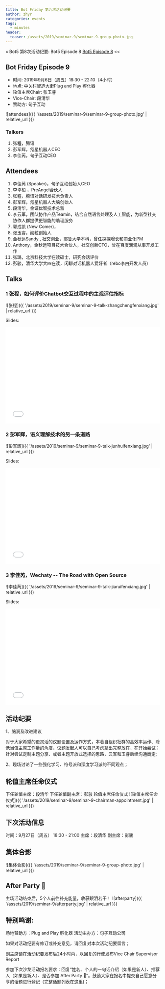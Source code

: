 ```yaml
---
title: Bot Friday 第九次活动纪要
author: zhyr
categories: events
tags:
  - minutes
header:
  teaser: /assets/2019/seminar-9/seminar-9-group-photo.jpg
---
```


« Bot5 第8次活动纪要: Bot5 Episode 8 [Bot5 Episode 8](https://bot5.club/events/seminar-minutes-8) <<


## Bot Friday Episode 9

- 时间: 2019年9月6日（周五）18:30 - 22:10（4小时）
- 地点: 中关村智造大街Plug and Play 孵化器
- 轮值主席Chair: 张玉睿
- Vice-Chair: 段清华
- 赞助方: 句子互动

![attendees]({{ '/assets/2019/seminar-9/seminar-9-group-photo.jpg' | relative_url }})

### Talkers

1. 张程，腾讯
2. 彭军辉，氖星机器人CEO
3. 李佳芮，句子互动CEO

## Attendees

1. 李佳芮 (Speaker)，句子互动创始人CEO
1. 李卓桓 ，PreAngel合伙人
1. 张程，腾讯对话研发技术负责人
1. 彭军辉，氖星机器人大脑创始人
1. 段清华，金证优智技术总监
1. 李云军，团队协作产品Teamin，结合自然语言处理及人工智能，为新型社交协作人群提供更智能的助理服务
1. 郭成凯 (New Comer)，
1. 张玉睿，阅粒创始人
1. 金秋远Sandy , 社交创业，耶鲁大学本科，曾任探探增长和商业化PM
1. Anthony，金秋远项目技术合伙人，社交创新CTO，曾在百度滴滴从事开发工作
1. 张璐，北京科技大学在读硕士，研究会话评价
1. 彭骏，清华大学大四在读，闲聊对话机器人爱好者（rebo李白开发人员）


## Talks

### 1 张程，如何评价Chatbot交互过程中的主观评估指标

![张程]({{ '/assets/2019/seminar-9/seminar-9-talk-zhangchengfenxiang.jpg' | relative_url }})

Slides:
<div class="zoom-container" style="
    position: relative;
    padding-bottom:56.25%;
    padding-top:30px;
    height:0;
    overflow:hidden;
">
  <iframe
    src='{{ '/assets/js/viewer-js/#/assets/2019/seminar-9/slides-chat-evaluation.pdf' | relative_url }}'
    width='560'
    height='315'
    allowfullscreen
    webkitallowfullscreen
    frameborder="0"
    style="
      position: absolute;
      top:0;
      left:0;
      width:100%;
      height:100%;
    "
  ></iframe>
</div>

### 2 彭军辉，语义理解技术的另一条道路

![彭军辉]({{ '/assets/2019/seminar-9/seminar-9-talk-junhuifenxiang.jpg' | relative_url }})

Slides:
<div class="zoom-container" style="
    position: relative;
    padding-bottom:56.25%;
    padding-top:30px;
    height:0;
    overflow:hidden;
">
  <iframe
    src='{{ '/assets/js/viewer-js/#/assets/2019/seminar-9/slides-how-to-understand-natural-language.pdf' | relative_url }}'
    width='560'
    height='315'
    allowfullscreen
    webkitallowfullscreen
    frameborder="0"
    style="
      position: absolute;
      top:0;
      left:0;
      width:100%;
      height:100%;
    "
  ></iframe>
</div>


### 3 李佳芮，Wechaty -- The Road with Open Source

![李佳芮]({{ '/assets/2019/seminar-9/seminar-9-talk-jiaruifenxiang.jpg' | relative_url }})

Slides:
<div class="zoom-container" style="
    position: relative;
    padding-bottom:56.25%;
    padding-top:30px;
    height:0;
    overflow:hidden;
">
  <iframe
    src='{{ '/assets/js/viewer-js/#/assets/2019/seminar-9/slides-Open-Source-Wechaty.pdf' | relative_url }}'
    width='560'
    height='315'
    allowfullscreen
    webkitallowfullscreen
    frameborder="0"
    style="
      position: absolute;
      top:0;
      left:0;
      width:100%;
      height:100%;
    "
  ></iframe>
</div>

## 活动纪要

1、脑洞及改进建议

对于大家希望的更灵活的议题设置及运作方式，本着自组织社群的高效率运作、降低当值主席工作量的角度，议题发起人可以自己考虑拿出完整放在，在开始尝试；针对尝试定制主题分享、或者主题开放式选择的思路，云军和玉睿后续沟通商定;

2、现场讨论了一些强化学习、符号派和深度学习派的不同观点；
  

## 轮值主席任命仪式
下任轮值主席：段清华
下任轮值副主席：彭骏
轮值主席任命仪式
![轮值主席任命仪式]({{ '/assets/2019/seminar-9/seminar-9-chairman-appointment.jpg' | relative_url }})

## 下次活动信息
时间：9月27日（周五） 18:30 - 21:00
主席：段清华
副主席：彭骏


## 集体合影
![集体合影]({{ '/assets/2019/seminar-9/seminar-9-group-photo.jpg' | relative_url }})

## After Party 🍻
主场活动结束后，5个人前往补充能量，收获眼泪若干！
![afterparty]({{ '/assets/2019/seminar-9/afterparty.jpg' | relative_url }})

## 特别鸣谢:

场地赞助方：Plug and Play 孵化器
活动主办方：句子互动公司

如果对活动纪要有修订或补充意见，请回复对本次活动纪要留言；

副主席请在活动纪要发布后24小时内，以回复的行使发布Vice Chair Supervisor Report

参加下次沙龙活动报名要求：回复“姓名、个人的一句话介绍（如果是新人）、推荐人（如果是新人）、是否参加 After Party 🍻”。鼓励大家在报名中提交自己愿意分享的话题进行登记（完整话题列表在这里)；
